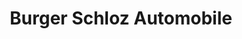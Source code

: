 ---
title: "Burger Schloz Automobile"
url: /weinstadt/burger-schloz-automobile/
shop: Autowerkstatt
---